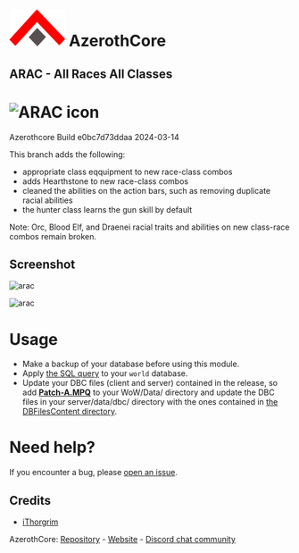 # ![logo](https://raw.githubusercontent.com/azerothcore/azerothcore.github.io/master/images/logo-github.png) AzerothCore
## ARAC - All Races All Classes
# ![ARAC icon](https://raw.githubusercontent.com/azerothcore/mod-arac/master/icon.png)

Azerothcore Build e0bc7d73ddaa 2024-03-14

This branch adds the following:
+ appropriate class eqquipment to new race-class combos
+ adds Hearthstone to new race-class combos
+ cleaned the abilities on the action bars, such as removing duplicate racial abilities
+ the hunter class learns the gun skill by default

Note: Orc, Blood Elf, and Draenei racial traits and abilities on new class-race combos remain broken.

## Screenshot

![arac](https://raw.githubusercontent.com/azerothcore/mod-arac/master/images/screen1.png)

![arac](https://raw.githubusercontent.com/azerothcore/mod-arac/master/images/screen2.png)


# Usage

- Make a backup of your database before using this module.
- Apply [the SQL query](https://github.com/may-ruz/mod-arac/edit/master/data/sql/db-world/arac.sql) to your `world` database.
- Update your DBC files (client and server) contained in the release, so add [**Patch-A.MPQ**](https://github.com/heyitsbench/mod-arac/blob/master/Patch-A.MPQ) to your WoW/Data/ directory and update the DBC files in your server/data/dbc/ directory with the ones contained in [the DBFilesContent directory](https://github.com/heyitsbench/mod-arac/tree/master/patch-contents/DBFilesContent).

# Need help?

If you encounter a bug, please [open an issue](https://github.com/azerothcore/mod-arac/issues/new).
     

## Credits

* [iThorgrim](https://github.com/iThorgrim)

AzerothCore: [Repository](https://github.com/azerothcore) - [Website](http://azerothcore.org/) - [Discord chat community](https://discord.gg/PaqQRkd)
